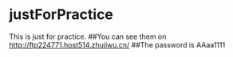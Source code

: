 # justForPractice
This is just for practice. 
##You can see them on http://ftp224771.host514.zhujiwu.cn/
##The password is AAaa1111
